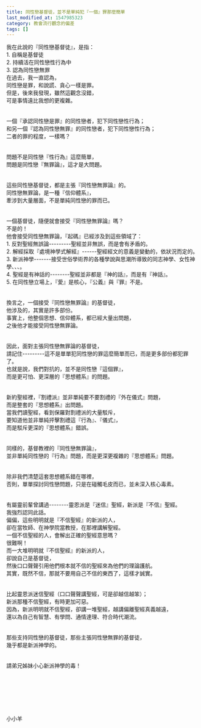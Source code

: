 ```yaml
---
title: 同性戀基督徒，並不是單純犯『一個』罪那麼簡單
last_modified_at: 1547985323
category: 教會流行觀念的偏差
tags: []
---
```


我在此說的『同性戀基督徒』，是指：<br>1.	自稱是基督徒<br>2.	持續活在同性戀性行為中<br>3.	認為同性戀無罪<br><!--more-->在過去，我一直認為，<br>同性戀是罪，和說謊、貪心一樣是罪。<br>但是，後來我發現，雖然這觀念沒錯，<br>可是事情遠比我想的更複雜。<br><br><br>一個『承認同性戀是罪』的同性戀者，犯下同性戀性行為；<br>和另一個『認為同性戀無罪』的同性戀者，犯下同性戀性行為；<br>二者的罪的程度，一樣嗎？<br><br><br>問題不是同性戀『性行為』這麼簡單，<br>問題是同性戀『無罪論』，這才是大問題。<br><br><br>這些同性戀基督徒，都是主張『同性戀無罪論』的。<br>同性戀無罪論，是一種『信仰體系』，<br>牽涉到大量層面，不是單純同性戀的罪而已。<br><br><br>一個基督徒，隨便就會接受『同性戀無罪論』嗎？<br>不是的！<br>他會接受同性戀無罪論，『起碼』已經涉及到這些領域了：<br>1.	反對聖經無誤論---------聖經並非無誤，而是會有矛盾的。<br>2.	解經採取『處境神學式解經』------聖經經文的意義是變動的，依狀況而定的。<br>3.	新派神學-------接受世俗學術界的各種學說與思潮所導致的同志神學、女性神學、、、。<br>4.	聖經是有神話的--------聖經並非都是『神的話』，而是有『神話』。<br>5.	在同性戀立場上，『愛』是核心，『公義』與『罪』不是。<br><br><br>換言之，一個接受『同性戀無罪論』的基督徒，<br>他涉及的，其實是許多部份。<br>事實上，他整個思想、信仰體系，都已經大量出問題，<br>之後他才能接受同性戀無罪論。<br><br><br>因此，面對主張同性戀無罪論的基督徒，<br>請記住---------這不是單單犯同性戀的罪這麼簡單而已，而是更多部份都犯罪了。<br>也就是說，我們對抗的，並不是同性戀『這個罪』，<br>而是更可怕、更深層的『思想體系』的問題。<br><br><br>新約聖經裡，『割禮派』並非單純要不要割禮的『外在儀式』問題，<br>而是整套的『思想體系』出問題。<br>當我們讀聖經，看到保羅對割禮派的大量駁斥，<br>要知道他並非單純抨擊割禮這『行為』、『儀式』，<br>而是駁斥更深的『思想體系』錯誤。<br><br><br>同樣的，基督教裡的『同性戀無罪論』，<br>並非單純同性戀的『行為』問題，而是更深更複雜的『思想體系』問題。<br><br><br>除非我們清楚這套思想體系錯在哪裡，<br>否則，單單探討同性戀問題，只是在碰觸毛皮而已，並未深入核心毒素。<br><br><br>有屬靈前輩曾講過--------靈恩派是『迷信』聖經，新派是『不信』聖經。<br>我強烈認同此話。<br>偏偏，這些明明就是『不信聖經』的新派的人，<br>卻在當牧師、在神學院當教授，在那裡講解聖經。<br>一個不信聖經的人，會解出正確的聖經意思嗎？<br>很難啊！<br>而一大堆明明就『不信聖經』的新派的人，<br>卻說自己是基督徒，<br>然後口口聲聲引用他們根本就不信的聖經來為他們的理論護航。<br>其實，既然不信，那就不要用自己不信的東西了，這樣才誠實。<br><br><br>比起靈恩派迷信聖經（口口聲聲講聖經，可是卻越信越笨）；<br>新派那種不信聖經，有時更加可惡。<br>因為，新派明明就不信聖經，卻講一堆聖經，越講偏離聖經真義越遠，<br>還以為自己有智慧、有學問、通情達理、符合時代潮流。<br><br><br>那些支持同性戀的基督徒，那些主張同性戀無罪的基督徒，<br>幾乎都是新派神學的。<br><br><br>請弟兄姊妹小心新派神學的毒！<br><br><br><br><br><br><br><br>小小羊<br><br><br><br><br><br><br><br>
